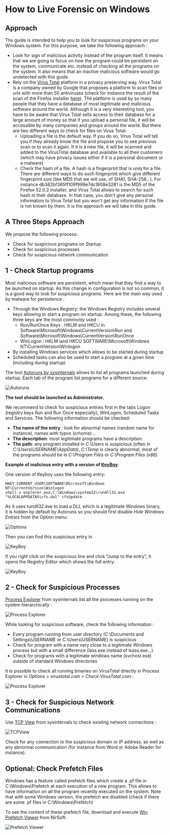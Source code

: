 # How to Live Forensic on Windows

## Approach

Ths guide is intended to help you to look for suspicious programs on your Windows system. For this purpose, we take the following approach :
* Look for sign of malicious activity instead of the program itself. It means that we are going to focus on how the program could be persistent on the system, communicate etc. instead of checking all the programs on the system. It also means that an inactive malicious software would go undetected with this guide
* Rely on the [Virus Total](https://www.virustotal.com/) platform in a privacy preserving way. Virus Total is a company owned by Google that proposes a platform to scan files or urls with more than 50 antiviruses (check for instance the result of the scan of the Firefox installer [here](https://www.virustotal.com/en/file/d312d566700db396333c4caf393bbdcb6dca6300b9024816a936966133d869fc/analysis/)). The platform is used by so many people that they have a database of most legitimate and malicious software around the world. Although it is a very interesting tool, you have to be aware that Virus Total sells access to their database for a large amount of money so that if you upload a personal file, it will be accessible by many companies and groups around the world. But there are two different ways to check for files on Virus Total:
  * Uploading a file is the default way. If you do so, Virus Total will tell you if they already know the file and propose you to see previous scan or to scan it again. If it is a new file, it will be scanned and added to the VirusTotal database and available to all their customers (which may have privacy issues either if it is a personal document or a malware)
  * Check the hash of a file. A hash is a fingerprint that is uniq for a file. There are different ways to do such fingerprint which give different fingerprint size (like MD5 that we will use, of SHA1, SHA-256...). For instance db382bf365ff109f999e7dc1808e3281 is the MD5 of the Firefox 52.0.2 installer, and Virus Total allows to search for such hash in their database. In that case, you don't give any personal information to Virus Total but you won't get any information if the file is not known by them. It is the approach we will take in this guide.

## A Three Steps Approach

We propose the following process:
* Check for suspicious programs on Startup
* Check for suspicious processes
* Check for suspicious network communication

##  1 - Check Startup programs

Most malicious software are persistent, which mean that they find a way to be launched on startup. As this change in configuration is not so common, it is a good way to look for suspicious programs. Here are the main way used by malware for persistence :
* Through the Windows Registry: the Windows Registry includes several keys allowing to start a program on startup. Among these, the following three keys are the most commonly used :
  * Run/RunOnce Keys : HKLM and HKCU in Software\Microsoft\Windows\CurrentVersion\Run and Software\Microsoft\Windows\CurrentVersion\RunOnce
  * WinLogon : HKLM iand HKCU SOFTWARE\Microsoft\Windows NT\CurrentVersion\Winlogon
* By installing Windows services which allows to be started during startup
* Scheduled tasks can also be used to start a program at a given time (including during startup)

The tool [Autoruns by sysinternals](https://technet.microsoft.com/en-ca/sysinternals/bb963902.aspx) allows to list all programs launched during startup. Each tab of the program list programs for a different source:

![Autoruns](img/autoruns.png)

**The tool should be launched as Administrator.**

We recommend to check for suspicious entries first in the tabs Logon (registry keys Run and Run Once especially), WinLogon, Scheduled Tasks and Services. The following information should be checked:
* **The name of the entry** : look for abnormal names (random name for instance), names with typos (crhome)...
* **The description**: most legitimate programs have a description
* **The path**: any program installed in *C:\Users* is suspicious (often in *C:\Users\USERNAME\AppData*), *C:\Temp* is clearly abnormal, most of the programs should be in *C:\Program Files* or *C:\Program Files (x86)*

**Example of malicious entry with a version of [KeyBoy](https://citizenlab.ca/2016/11/parliament-keyboy/)**:

One version of Keyboy uses the following entry:
```
HKEY_CURRENT_USER\SOFTWARE\Microsoft\Windows NT\CurrentVersion\Winlogon
shell = explorer.exe,C:\Windows\system32\rundll32.exe "%LOCALAPPDATA%\cfs.dal" cfsUpdate
```

As it uses rundll32.exe to load a DLL which is a legitimate Windows binary, it is hidden by default by Autoruns so you should first disable *Hide Windows Entries* from the Option menu:

![Options](img/autoruns-options.png)

Then you can find this suspicious entry in

![KeyBoy](img/autoruns-keyboy.png)

If you right click on the suspicious line and click "Jump to the entry", it opens the Registry Editor which shows the full entry:

![KeyBoy](img/autoruns-keyboy2.png)

## 2 - Check for Suspicious Processes

[Process Explorer](https://technet.microsoft.com/en-us/sysinternals/processexplorer.aspx) from sysinternals list all the processes running on the system hierarchically :

![Process Explorer](img/procexp.png)

While looking for suspicious software, check the following information :
* Every program running from user directory (C:\Documents and Settings\USERNAME or C:\Users\USERNAME) is suspicious
* Check for program with a name very close to a legitimate Windows process but with a small difference (lass.exe instead of lsass.exe…)
* Check for programs with a legitimate windows name (svchost.exe) outside of standard Windows directories

It is possible to check all running binaries on VirusTotal directly in Process Explorer in *Options > virustotal.com > Check VirusTotal.com* :

![Process Explorer](img/procexp-vt.png)

## 3 - Check for Suspicious Network Communications

Use [TCP View](https://technet.microsoft.com/en-us/sysinternals/tcpview.aspx) from sysinternals to check existing network connections :

![TCPView](img/tcpview.png)

Check for any connection to the suspicious domain or IP address, as well as any abnormal communication (for instance from Word or Adobe Reader for instance).

## Optional: Check Prefetch Files

Windows has a feature called prefetch files which create a .pf file in C:\Windows\Prefetch at each execution of a new program. This allows to have information on all the program recently executed on the system. Note that with some Windows version, the prefetch are disabled (check if there are some .pf files in C:\Windows\Prefetch)

To see the content of these prefetch file, download and execute [Win Prefetch Viewer](http://www.nirsoft.net/utils/win_prefetch_view.html) from NirSoft:

![Prefetch Viewer](img/winprefetchview.gif)
